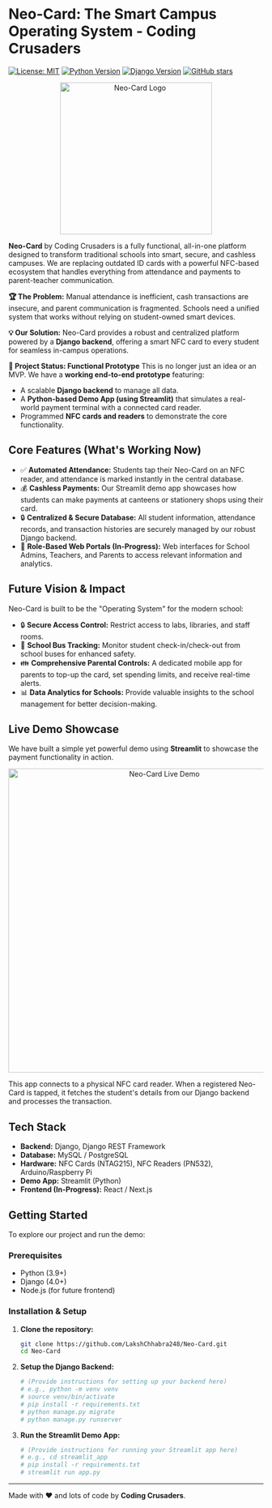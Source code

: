 # Neo-Card: The Smart Campus Operating System - Coding Crusaders

[![License: MIT](https://img.shields.io/badge/License-MIT-yellow.svg)](https://opensource.org/licenses/MIT)
[![Python Version](https://img.shields.io/badge/python-3.9+-blue.svg)](https://www.python.org/downloads/)
[![Django Version](https://img.shields.io/badge/django-4.0+-green.svg)](https://www.djangoproject.com/)
[![GitHub stars](https://img.shields.io/github/stars/LakshChhabra248/Neo-Card?style=social)](https://github.com/LakshChhabra248/Neo-Card/stargazers)

<p align="center">
  <img src="https://i.imgur.com/YOUR_IMAGE_HERE.png" alt="Neo-Card Logo" width="300"/>
</p>

**Neo-Card** by Coding Crusaders is a fully functional, all-in-one platform designed to transform traditional schools into smart, secure, and cashless campuses. We are replacing outdated ID cards with a powerful NFC-based ecosystem that handles everything from attendance and payments to parent-teacher communication.

**🏆 The Problem:** Manual attendance is inefficient, cash transactions are insecure, and parent communication is fragmented. Schools need a unified system that works without relying on student-owned smart devices.

**💡 Our Solution:** Neo-Card provides a robust and centralized platform powered by a **Django backend**, offering a smart NFC card to every student for seamless in-campus operations.

**🚀 Project Status: Functional Prototype**
This is no longer just an idea or an MVP. We have a **working end-to-end prototype** featuring:
*   A scalable **Django backend** to manage all data.
*   A **Python-based Demo App (using Streamlit)** that simulates a real-world payment terminal with a connected card reader.
*   Programmed **NFC cards and readers** to demonstrate the core functionality.

## Core Features (What's Working Now)

*   ✅ **Automated Attendance:** Students tap their Neo-Card on an NFC reader, and attendance is marked instantly in the central database.
*   💰 **Cashless Payments:** Our Streamlit demo app showcases how students can make payments at canteens or stationery shops using their card.
*   🔒 **Centralized & Secure Database:** All student information, attendance records, and transaction histories are securely managed by our robust Django backend.
*   👤 **Role-Based Web Portals (In-Progress):** Web interfaces for School Admins, Teachers, and Parents to access relevant information and analytics.

## Future Vision & Impact

Neo-Card is built to be the "Operating System" for the modern school:

*   🔒 **Secure Access Control:** Restrict access to labs, libraries, and staff rooms.
*   🚌 **School Bus Tracking:** Monitor student check-in/check-out from school buses for enhanced safety.
*   👪 **Comprehensive Parental Controls:** A dedicated mobile app for parents to top-up the card, set spending limits, and receive real-time alerts.
*   📊 **Data Analytics for Schools:** Provide valuable insights to the school management for better decision-making.

## Live Demo Showcase

We have built a simple yet powerful demo using **Streamlit** to showcase the payment functionality in action.

<p align="center">
  <!-- Yahan aap apne Streamlit App ka ek chota sa GIF ya Screenshot laga sakte hain -->
  <img src="https://i.imgur.com/YOUR_DEMO_GIF_HERE.gif" alt="Neo-Card Live Demo" width="600"/>
</p>

This app connects to a physical NFC card reader. When a registered Neo-Card is tapped, it fetches the student's details from our Django backend and processes the transaction.

## Tech Stack

*   **Backend:** Django, Django REST Framework
*   **Database:** MySQL / PostgreSQL
*   **Hardware:** NFC Cards (NTAG215), NFC Readers (PN532), Arduino/Raspberry Pi
*   **Demo App:** Streamlit (Python)
*   **Frontend (In-Progress):** React / Next.js

## Getting Started

To explore our project and run the demo:

### Prerequisites

*   Python (3.9+)
*   Django (4.0+)
*   Node.js (for future frontend)

### Installation & Setup

1.  **Clone the repository:**
    ```bash
    git clone https://github.com/LakshChhabra248/Neo-Card.git
    cd Neo-Card
    ```

2.  **Setup the Django Backend:**
    ```bash
    # (Provide instructions for setting up your backend here)
    # e.g., python -m venv venv
    # source venv/bin/activate
    # pip install -r requirements.txt
    # python manage.py migrate
    # python manage.py runserver
    ```

3.  **Run the Streamlit Demo App:**
    ```bash
    # (Provide instructions for running your Streamlit app here)
    # e.g., cd streamlit_app
    # pip install -r requirements.txt
    # streamlit run app.py
    ```

---
Made with ❤️ and lots of code by **Coding Crusaders**.
